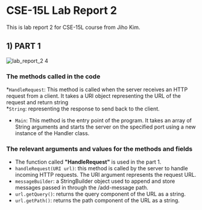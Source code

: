 # CSE-15L Lab Report 2
This is lab report 2 for CSE-15L course from Jiho Kim.
## 1) PART 1
![lab_report_2 4](https://user-images.githubusercontent.com/129816454/233743743-c036a90f-0e5a-4103-b29d-6ec3fefd925b.png)
### The methods called in the code
*`HandleRequest`: This method is called when the server receives an HTTP request from a client. It takes a URI object representing the URL of the request and return string    
*`String`: representing the response to send back to the client.
* `Main`: This method is the entry point of the program. It takes an array of String arguments and starts the server on the specified port using a new instance of the Handler class.
### The relevant arguments and values for the methods and fields
* The function called **"HandleRequest"** is used in the part 1.
* `handleRequest(URI url)`: this method is called by the server to handle incoming HTTP requests. The URI argument represents the request URL. 
* `messageBuilder`: a StringBuilder object used to append and store messages passed in through the /add-message path.
* `url.getQuery()`: returns the query component of the URL as a string.
* `url.getPath()`: returns the path component of the URL as a string.



